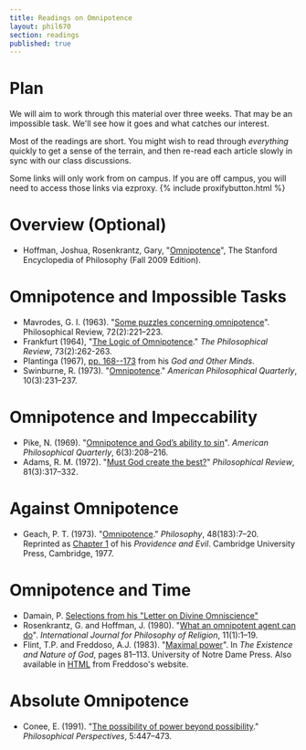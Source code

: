 ```yaml
---
title: Readings on Omnipotence
layout: phil670
section: readings
published: true
---
```


# Plan

We will aim to work through this material over three weeks. That
may be an impossible task. We'll see how it goes and what catches
our interest.

Most of the readings are short. You might wish to read through
*everything* quickly to get a sense of the terrain, and then
re-read each article slowly in sync with our class discussions.

Some links will only work from on campus. If you are off campus,
you will need to access those links via ezproxy. {% include proxifybutton.html %}



# Overview (Optional)

-   Hoffman, Joshua, Rosenkrantz, Gary, "[Omnipotence][]", The
    Stanford Encyclopedia of Philosophy (Fall 2009 Edition).

# Omnipotence and Impossible Tasks

-   Mavrodes, G. I. (1963).
    "[Some puzzles concerning omnipotence][]". Philosophical Review,
    72(2):221–223.
-   Frankfurt (1964), "[The Logic of Omnipotence][]."
    *The Philosophical Review*, 73(2):262-263.
-   Plantinga (1967), [pp. 168--173][] from his
    *God and Other Minds*.
-   Swinburne, R. (1973). "[Omnipotence][1]."
    *American Philosophical Quarterly*, 10(3):231–237.

# Omnipotence and Impeccability

-   Pike, N. (1969). "[Omnipotence and God’s ability to sin][]".
    *American Philosophical Quarterly*, 6(3):208–216.
-   Adams, R. M. (1972). "[Must God create the best?][]"
    *Philosophical Review*, 81(3):317–332.

# Against Omnipotence

-   Geach, P. T. (1973). "[Omnipotence][2]." *Philosophy*,
    48(183):7–20. Reprinted as [Chapter 1][] of his
    *Providence and Evil*. Cambridge University Press, Cambridge,
    1977.

# Omnipotence and Time

-   Damain, P.
    [Selections from his "Letter on Divine Omniscience"][]
-   Rosenkrantz, G. and Hoffman, J. (1980).
    "[What an omnipotent agent can do][]".
    *International Journal for Philosophy of Religion*, 11(1):1–19.
-   Flint, T.P. and Freddoso, A.J. (1983). "[Maximal power][]". In
    *The Existence and Nature of God*, pages 81–113. University of
    Notre Dame Press. Also available in [HTML][] from Freddoso's
    website.

# Absolute Omnipotence

-   Conee, E. (1991).
    "[The possibility of power beyond possibility][]."
    *Philosophical Perspectives*, 5:447–473.

  [Omnipotence]: http://plato.stanford.edu/archives/fall2009/entries/omnipotence/
  [Some puzzles concerning omnipotence]: http://www.jstor.org/stable/2183106
  [The Logic of Omnipotence]: http://www.jstor.org/stable/2183341
  [pp. 168--173]: http://people.cohums.ohio-state.edu/sanson7/courses/local/plantinga1967a.pdf
  [1]: http://www.jstor.org/stable/20009498
  [Omnipotence and God’s ability to sin]: http://www.jstor.org/stable/20009309
  [Must God create the best?]: http://www.jstor.org/stable/2184329
  [2]: http://www.jstor.org/stable/3749704
  [Chapter 1]: http://people.cohums.ohio-state.edu/sanson7/courses/local/geach1977c.pdf
  [Selections from his "Letter on Divine Omniscience"]: http://pvspade.com/Logic/docs/damian.pdf
  [What an omnipotent agent can do]: http://www.springerlink.com/content/m2r1431k217045gm/
  [Maximal power]: http://people.cohums.ohio-state.edu/sanson7/courses/local/flint1983a.pdf
  [HTML]: http://www.nd.edu/~afreddos/papers/mp.htm
  [The possibility of power beyond possibility]: http://www.jstor.org/stable/2214105
